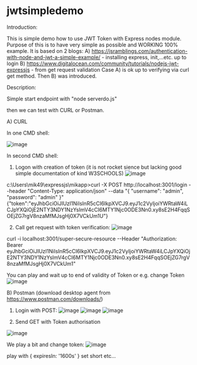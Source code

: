 # jwtsimpledemo
Introduction:

This is simple demo how to use JWT Token with Express nodes module.
Purpose of this is to have very simple as possible and WORKING 100% example. 
It is based on 2 blogs:
A) https://jsramblings.com/authentication-with-node-and-jwt-a-simple-example/   - installing express, init,...etc. up to login
B) https://www.digitalocean.com/community/tutorials/nodejs-jwt-expressjs  - from get request validation 
Case A) is ok up to verifying via curl get method. Then B) was introduced.

Description:

Simple start endpoint with "node serverdo.js"

then we can test with CURL or Postman.

A) CURL

In one CMD shell:

![image](https://user-images.githubusercontent.com/35866757/176990940-d32a822e-3a15-49f3-8402-c325bbe07dc2.png)

In second CMD shell:
1) Logon with creation of token (it is not rocket sience but lacking good simple documentation of kind W3SCHOOLS)
![image](https://user-images.githubusercontent.com/35866757/176990975-6b400faa-54aa-414d-81a0-99eecad4482c.png)

c:\Users\mik49\expressjs\mikapp>curl -X POST http://localhost:3001/login --header "Content-Type: application/json" --data "{ \"username\": \"admin\", \"password\": \"admin\" }"
{"token":"eyJhbGciOiJIUzI1NiIsInR5cCI6IkpXVCJ9.eyJ1c2VyIjoiYWRtaW4iLCJpYXQiOjE2NTY3NDY1NzYsImV4cCI6MTY1Njc0ODE3Nn0.xy8sE2H4FqqSOEjZG7rgV8nzaMfMJsgHj0X7VCkUm1U"}

2) Call get request with token verification:
![image](https://user-images.githubusercontent.com/35866757/176991058-f10855d4-6c95-4814-a3fb-bba288c60ade.png)

curl -i localhost:3001/super-secure-resource --Header "Authorization: Bearer eyJhbGciOiJIUzI1NiIsInR5cCI6IkpXVCJ9.eyJ1c2VyIjoiYWRtaW4iLCJpYXQiOjE2NTY3NDY1NzYsImV4cCI6MTY1Njc0ODE3Nn0.xy8sE2H4FqqSOEjZG7rgV8nzaMfMJsgHj0X7VCkUm1"

You can play and wait up to end of validity of Token or
e.g. change Token 
![image](https://user-images.githubusercontent.com/35866757/176991152-783421ee-a89c-4449-b2a3-d92234510c69.png)

B) Postman  (download desktop agent from https://www.postman.com/downloads/)
1) Login  with POST:
![image](https://user-images.githubusercontent.com/35866757/176991228-ad586588-19bc-4e9e-8951-0f57a1e377d0.png)
![image](https://user-images.githubusercontent.com/35866757/176991250-54fd347f-7576-4f28-bf75-3e082930ec55.png)
![image](https://user-images.githubusercontent.com/35866757/176991521-d6312344-692f-41da-bfb9-06a66c4d42c4.png)

2) Send GET with Token authorisation

![image](https://user-images.githubusercontent.com/35866757/176991325-15456b72-7f6f-411d-b5d7-78f5fb39d61a.png)

We play a bit and change token:
![image](https://user-images.githubusercontent.com/35866757/176991695-fa478587-b62e-4d72-a0bc-d797da7f9143.png)

play with { expiresIn: '1600s' }  set short etc...


